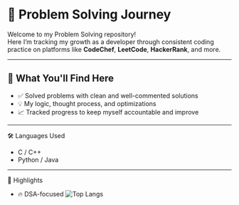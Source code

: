 # 🚀 Problem Solving Journey

Welcome to my Problem Solving repository!  
Here I’m tracking my growth as a developer through consistent coding practice on platforms like **CodeChef**, **LeetCode**, **HackerRank**, and more.

---

## 🧠 What You'll Find Here

- ✅ Solved problems with clean and well-commented solutions  
- 💡 My logic, thought process, and optimizations   
- 📈 Tracked progress to keep myself accountable and improve

---
🛠️ Languages Used
- C / C++
- Python / Java
---

🌟 Highlights
- 🔥 DSA-focused
![Top Langs](https://github-readme-stats.vercel.app/api/top-langs/?username=aniketbarai&layout=compact&theme=dark)
